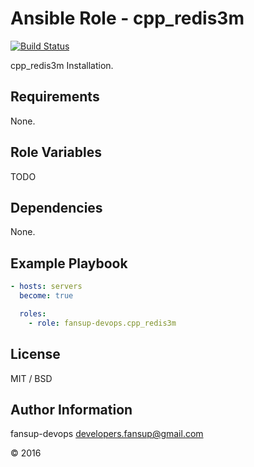 Ansible Role - cpp_redis3m
=========

[![Build Status](https://travis-ci.org/fansup-devops/ansible-role-cpp_redis3m.svg?branch=master)](https://travis-ci.org/fansup-devops/ansible-role-cpp_redis3m)

cpp_redis3m Installation.

Requirements
------------

None.

Role Variables
--------------

TODO

Dependencies
------------

None.

Example Playbook
----------------

```yaml
- hosts: servers
  become: true

  roles:
    - role: fansup-devops.cpp_redis3m
```

License
-------

MIT / BSD

Author Information
------------------

fansup-devops <developers.fansup@gmail.com>

&copy; 2016

